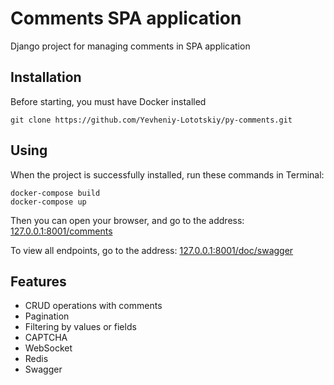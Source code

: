 # Comments SPA application

Django project for managing comments in SPA application

## Installation

Before starting, you must have Docker installed

```shell
git clone https://github.com/Yevheniy-Lototskiy/py-comments.git
```

## Using

When the project is successfully installed, run these commands in Terminal:

```shell
docker-compose build
docker-compose up
```
 Then you can open your browser, and go to the address: [127.0.0.1:8001/comments](127.0.0.1:8001/comments)

To view all endpoints, go to the address: [127.0.0.1:8001/doc/swagger](127.0.0.1:8001/doc/swagger)
 
## Features
- CRUD operations with comments
- Pagination
- Filtering by values or fields
- CAPTCHA
- WebSocket
- Redis
- Swagger
